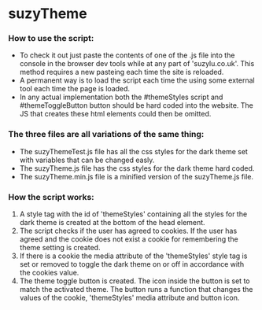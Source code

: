 # suzyTheme
### How to use the script:
  - To check it out just paste the contents of one of the .js file into the console in the browser dev tools while at any part of 'suzylu.co.uk'. This method requires a new pasteing each time the site is reloaded.
  - A permanent way is to load the script each time the using some external tool each time the page is loaded.
  - In any actual implementation both the #themeStyles script and #themeToggleButton button should be hard coded into the website. The JS that creates these html elements could then be omitted.

### The three files are all variations of the same thing: 
  - The suzyThemeTest.js file has all the css styles for the dark theme set with variables that can be changed easly.
  - The suzyTheme.js file has the css styles for the dark theme hard coded.
  - The suzyTheme.min.js file is a minified version of the suzyTheme.js file.
  
### How the script works:
1) A style tag with the id of 'themeStyles' containing all the styles for the dark theme is created at the bottom of the head element.
2) The script checks if the user has agreed to cookies. If the user has agreed and the cookie does not exist a cookie for remembering the theme setting is created.
3) If there is a cookie the media attribute of the 'themeStyles' style tag is set or removed to toggle the dark theme on or off in accordance with the cookies value.
4) The theme toggle button is created. The icon inside the button is set to match the activated theme. The button runs a function that changes the values of the cookie, 'themeStyles' media attribute and button icon.
